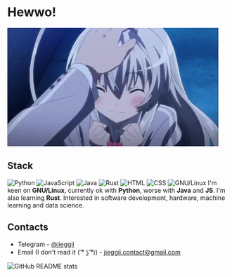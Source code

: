 # Hewwo!
![Cutie](https://github.com/jieggii/jieggii/blob/master/1.gif)

## Stack
![Python](https://img.shields.io/badge/-Python-%233572a5) ![JavaScript](https://img.shields.io/badge/-JavaScript-f1e05a) ![Java](https://img.shields.io/badge/-Java-b07219) ![Rust](https://img.shields.io/badge/-Rust-dea584) ![HTML](https://img.shields.io/badge/-HTML-e34c26) ![CSS](https://img.shields.io/badge/-CSS-563d7c) ![GNU/Linux](https://img.shields.io/badge/-GNU%2FLinux-%231793D1)
I'm keen on **GNU/Linux**, currently ok with **Python**, worse with **Java** and **JS**. I'm also learning **Rust**.
Interested in software development, hardware, machine learning and data science.

## Contacts
* Telegram - [@jieggii](https://t.me/jieggii)
* Email (I don't read it ( ͡° ʖ̯ ͡°)) - [jieggii.contact@gmail.com](mailto:jieggii.contact@gmail.com)

![GitHub README stats](https://github-readme-stats.vercel.app/api?username=jieggii&show_icons=true)
